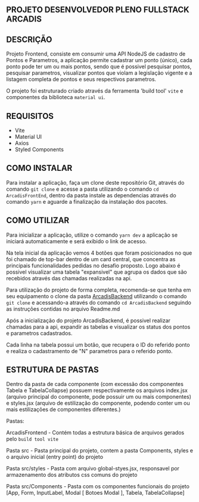 ## PROJETO DESENVOLVEDOR PLENO FULLSTACK ARCADIS

## DESCRIÇÃO
Projeto Frontend, consiste em consumir uma API NodeJS de cadastro de Pontos e Parametros, a aplicação permite cadastrar um ponto (único), cada ponto pode ter um ou mais pontos, sendo que é possivel pesquisar pontos, pesquisar parametros, visualizar pontos que violam a legislação vigente e a listagem completa de pontos e seus respectivos parametros.

O projeto foi estruturado criado através da ferramenta 'build tool' `vite` e componentes da biblioteca `material ui`.

## REQUISITOS
- Vite
- Material UI
- Axios
- Styled Components

## COMO INSTALAR
Para instalar a aplicação, faça um clone deste repositório Git, através do comando `git clone` e acesse a pasta utilizando o comando `cd ArcadisFrontEnd`, dentro da pasta instale as dependencias através do comando `yarn` e aguarde a finalização da instalação dos pacotes.

## COMO UTILIZAR
Para inicializar a aplicação, utilize o comando `yarn dev` a aplicação se iniciará automaticamente e será exibido o link de acesso.

Na tela inicial da aplicação vemos 4 botões que foram posicionados no que foi chamado de top-bar dentro de um card central, que concentra as principais funcionalidades pedidas no desafio proposto. Logo abaixo é possivel visualizar uma tabela "expansivel" que agrupa os dados que são recebidos através das chamadas realizadas na api.

Para utilização do projeto de forma completa, recomenda-se que tenha em seu equipamento o clone da pasta [ArcadisBackend](https://github.com/mhenrk/ArcadisBackend) utilizando o comando `git clone` e acessando-a através do comando `cd ArcadisBackend` seguindo as instruções contidas no arquivo Readme.md

Após a inicialização do projeto ArcadisBackend, é possivel realizar chamadas para a api, expandir as tabelas e visualizar os status dos pontos e parametros cadastrados.

Cada linha na tabela possui um botão, que recupera o ID do referido ponto e realiza o cadastramento de "N" parametros para o referido ponto.

## ESTRUTURA DE PASTAS

Dentro da pasta de cada componente (com excessão dos componentes Tabela e TabelaCollapse) possuem respectivamente os arquivos index.jsx (arquivo principal do componente, pode possuir um ou mais componentes) e styles.jsx (arquivo de estilização do componente, podendo conter um ou mais estilizações de componentes diferentes.)

Pastas:

ArcadisFrontend - Contém todas a estrutura básica de arquivos gerados pelo `build tool vite`

Pasta src - Pasta principal do projeto, contem a pasta Components, styles e o arquivo inicial (entry point) do projeto

Pasta src/styles - Pasta com arquivo global-styes.jsx, responsavel por armazenamento dos atributos css comuns do projeto

Pasta src/Components - Pasta com os componentes funcionais do projeto [App, Form, InputLabel, Modal [ Botoes Modal ], Tabela, TabelaCollapse]
